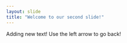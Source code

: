```yaml
---
layout: slide
title: "Welcome to our second slide!"
---
```

Adding new text!
Use the left arrow to go back!
